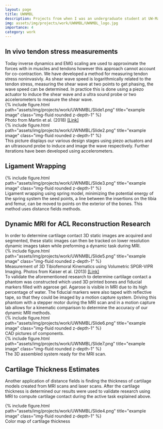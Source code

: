 ```yaml
---
layout: page
title: UWNMBL
description: Projects from when I was an undergraduate student at UW-Madison as a member of the Neuromuscular Biomechanics Lab
img: assets/img/projects/work/UWNMBL/UWNMBL_logo.jpg
importance: 4
category: work
---
```


<div>
<h2>In vivo tendon stress measurements</h2>
</div>

<div>
Today inverse dynamics and EMG scaling are used to approximate the forces with in muscles and tendons however this approach cannot account for co-contraction.  We have developed a method for measuring tendon stress noninvasivly.  As shear wave speed is logarithmically related to the tendon stress, measuring the shear wave at two points to get phasing, the wave speed can be determined.  In practice this is done using a piezo actuator to induce the shear wave and a ultra sound probe or two accelerometers to measure the shear wave.
</div>

<div class="row">
    <div class="col-sm mt-3 mt-md-0-center">
        {% include figure.html path="assets/img/projects/work/UWNMBL/Slide1.png" title="example image" class="img-fluid rounded z-depth-1" %}
    </div>
</div>
<div class="caption">
    Photo from Martin et al. (2018) <a href="https://www.nature.com/articles/s41467-018-03797-6"> [Link]</a>
</div>
<div class="row">
    <div class="col-sm mt-3 mt-md-0-center">
        {% include figure.html path="assets/img/projects/work/UWNMBL/Slide2.png" title="example image" class="img-fluid rounded z-depth-1" %}
    </div>
</div>
<div class="caption">
This picture displays our various design stages using piezo actuators and an ultrasound probe to induce and image the wave respectively.  Further iterations have been developed using accelerometers. 
</div>

<div>
<h2>Ligament Wrapping</h2>
</div>
<div class="row">
    <div class="col-sm mt-3 mt-md-0-center">
        {% include figure.html path="assets/img/projects/work/UWNMBL/Slide3.png" title="example image" class="img-fluid rounded z-depth-1" %}
    </div>
</div>
<div class="caption">
    Ligament wrapping using spring model, minimizing the potential energy of the spring system the seed points, a line between the insertions on the tibia and femur, can be moved to points on the exterior of the bones.  This method uses distance fields methods. 
</div>

<div>
<h2>Dynamic MRI for ACL Reconstruction Research</h2>
</div>

<div>
In order to determine cartilage contact 3D static images are acquired and segmented, these static images can then be tracked on lower resolution dynamic images taken while preforming a dynamic task during MRI.  
</div>
<div class="row">
    <div class="col-sm mt-3 mt-md-0-center">
        {% include figure.html path="assets/img/projects/work/UWNMBL/Slide5.png" title="example image" class="img-fluid rounded z-depth-1" %}
    </div>
</div>
<div class="caption">
Measurement of 3D Tibiofemoral Kinematics using Volumetric SPGR-VIPR Imaging. Photos from Kaiser et al. (2013) <a href="http://doi.org/10.1002/mrm.24362"> [Link]</a>
</div>

<div>
To validate the aforementioned research to determine cartilage contact a phantom was constructed which used 3D printed bones and fiducial markers filled with agarose gel.  Agarose is visible in MRI due to its high percentage of water.  The fiducial markers were also taped with reflective tape, so that they could be imaged by a motion capture system.  Driving this phantom with a stepper motor during the MRI scan and in a motion capture lab allows for a kinematic comparison to determine the accuracy of our dynamic MRI methods.
</div>

<div class="row">
    <div class="col-sm mt-3 mt-md-0-center">
        {% include figure.html path="assets/img/projects/work/UWNMBL/Slide6.png" title="example image" class="img-fluid rounded z-depth-1" %}
    </div>
</div>
<div class="caption">
CAD pictures of components. 
</div>
<div class="row">
    <div class="col-sm mt-3 mt-md-0-center">
        {% include figure.html path="assets/img/projects/work/UWNMBL/Slide7.png" title="example image" class="img-fluid rounded z-depth-1" %}
    </div>
</div>
<div class="caption">
The 3D assembled system ready for the MRI scan.
</div>

<div>
<h2>Cartilage Thickness Estimates</h2>
</div>

Another application of distance fields is finding the thickness of cartilage models created from MRI scans and laser scans.  After the cartilage thickness is determined our results were used to validate research using MRI to compute cartilage contact during the active task explained above. 

<div class="row">
    <div class="col-sm mt-3 mt-md-0-center">
        {% include figure.html path="assets/img/projects/work/UWNMBL/Slide4.png" title="example image" class="img-fluid rounded z-depth-1" %}
    </div>
</div>

<div class="caption">
Color map of cartilage thickness
</div>